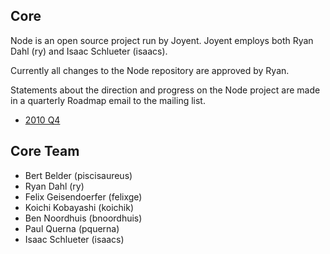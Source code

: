 ## Core

Node is an open source project run by Joyent. Joyent employs both Ryan Dahl (ry) and Isaac Schlueter (isaacs). 

Currently all changes to the Node repository are approved by Ryan. 

Statements about the direction and progress on the Node project are made in a quarterly Roadmap email to the mailing list.

* [2010 Q4](http://permalink.gmane.org/gmane.comp.lang.javascript.nodejs/14462)


## Core Team

* Bert Belder (piscisaureus)
* Ryan Dahl (ry)
* Felix Geisendoerfer (felixge) 
* Koichi Kobayashi (koichik)
* Ben Noordhuis (bnoordhuis)
* Paul Querna (pquerna)
* Isaac Schlueter (isaacs)
